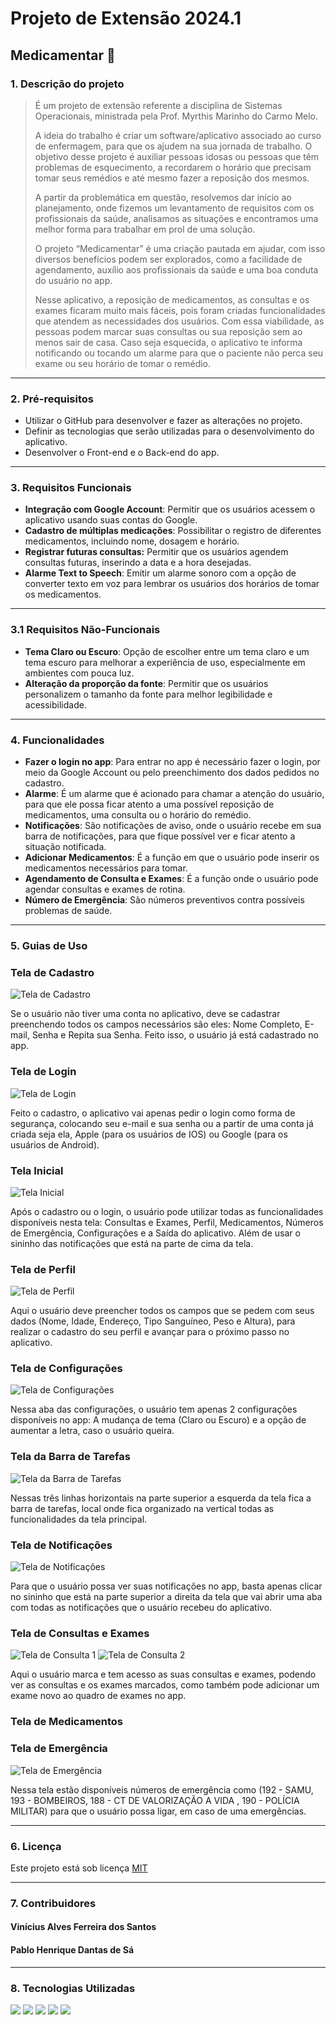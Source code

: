 # Projeto de Extensão 2024.1

<h2> Medicamentar 💊 </h2>

### 1. Descrição do projeto
> É um projeto de extensão referente a disciplina de Sistemas Operacionais, ministrada pela Prof. Myrthis Marinho do Carmo Melo.
>
> A ideia do trabalho é criar um software/aplicativo associado ao curso de enfermagem, para que os ajudem na sua jornada de trabalho. O objetivo desse projeto é auxiliar pessoas idosas ou pessoas que têm problemas de esquecimento, a recordarem o horário que precisam tomar seus remédios e até mesmo fazer a reposição dos mesmos. 
>
> A partir da problemática em questão, resolvemos dar início ao planejamento, onde fizemos um levantamento de requisitos com os profissionais da saúde, analisamos as situações e encontramos uma melhor forma para trabalhar em prol de uma solução.
>
> O projeto “Medicamentar” é uma criação pautada em ajudar, com isso diversos benefícios podem ser explorados, como a facilidade de agendamento, auxílio aos profissionais da saúde e uma boa conduta do usuário no app.
>
> Nesse aplicativo, a reposição de medicamentos, as consultas e os exames ficaram muito mais fáceis, pois foram criadas funcionalidades que atendem as necessidades dos usuários. Com essa viabilidade, as pessoas podem marcar suas consultas ou sua reposição sem ao menos sair de casa. Caso seja esquecida, o aplicativo te informa notificando ou tocando um alarme para que o paciente não perca seu exame ou seu horário de tomar o remédio.

---
### 2. Pré-requisitos
- Utilizar o GitHub para desenvolver e fazer as alterações no projeto.
- Definir as tecnologias que serão utilizadas para o desenvolvimento do aplicativo.
- Desenvolver o Front-end e o Back-end do app.
---
### 3. Requisitos Funcionais
- **Integração com Google Account**: Permitir que os usuários acessem o aplicativo usando suas contas do Google.
- **Cadastro de múltiplas medicações**:  Possibilitar o registro de diferentes medicamentos, incluindo nome, dosagem e horário.
- **Registrar futuras consultas:** Permitir que os usuários agendem consultas futuras, inserindo a data e a hora desejadas.
- **Alarme Text to Speech**: Emitir um alarme sonoro com a opção de converter texto em voz para lembrar os usuários dos horários de tomar os medicamentos.
---
### 3.1 Requisitos Não-Funcionais
 - **Tema Claro ou Escuro**: Opção de escolher entre um tema claro e um tema escuro para melhorar a experiência de uso, especialmente em ambientes com pouca luz.
 - **Alteração da proporção da fonte**: Permitir que os usuários personalizem o tamanho da fonte para melhor legibilidade e acessibilidade.
 ---
### 4. Funcionalidades
- **Fazer o login no app**: Para entrar no app é necessário fazer o login, por meio da Google Account ou  pelo preenchimento dos dados pedidos no cadastro.
- **Alarme**:  É um alarme que é acionado para chamar a atenção do usuário, para que ele possa ficar atento a uma possível reposição de medicamentos, uma consulta ou o horário do remédio.
- **Notificações**: São notificações de aviso, onde o usuário recebe em sua barra de notificações, para que fique possível ver e ficar atento a situação notificada.
- **Adicionar Medicamentos**: É a função em que o usuário pode inserir os medicamentos necessários para tomar. 
- **Agendamento de Consulta e Exames**: É a função onde o usuário pode agendar consultas e exames de rotina.
- **Número de Emergência**: São números preventivos contra possíveis problemas de saúde.
---
### 5. Guias de Uso

<h3>Tela de Cadastro</h3>

![Tela de Cadastro](https://github.com/Vinilves/Medicamentar/assets/128435810/bd16faa9-4ca6-4b6e-a02f-c22b72cccf74)

Se o usuário não tiver uma conta no aplicativo, deve se cadastrar preenchendo todos os campos necessários são eles: Nome Completo, E-mail, Senha e Repita sua Senha. Feito isso, o usuário já está cadastrado no app.

<h3>Tela de Login</h3>

![Tela de Login](https://github.com/Vinilves/Medicamentar/assets/128435810/5b57c916-e89d-4af2-8c19-44e19c07e3d1)

Feito o cadastro, o aplicativo vai apenas pedir o login como forma de segurança, colocando seu e-mail e sua senha ou a partir de uma conta já criada seja ela, Apple (para os usuários de IOS) ou Google (para os usuários de Android).

<h3>Tela Inicial</h3>

![Tela Inicial](https://github.com/Vinilves/Medicamentar/assets/128435810/ed50b474-17fd-40f9-b02c-e52ba5be31ef)

Após o cadastro ou o login, o usuário pode utilizar todas as funcionalidades disponíveis nesta tela: Consultas e Exames, Perfil, Medicamentos, Números de Emergência, Configurações e a Saída do aplicativo. Além de usar o sininho das notificações que está na parte de cima da tela.

<h3>Tela de Perfil</h3>

![Tela de Perfil](https://github.com/Vinilves/Medicamentar/assets/128435810/57497b0c-8e6a-4ef1-a563-42008d8c4b51)

Aqui o usuário deve preencher todos os campos que se pedem com seus dados (Nome, Idade, Endereço, Tipo Sanguíneo, Peso e Altura), para realizar o cadastro do seu perfil e avançar para o próximo passo no aplicativo.

<h3>Tela de Configurações</h3>

![Tela de Configurações](https://github.com/Vinilves/Medicamentar/assets/128435810/dd3f256f-860a-4d22-b10c-fb4ad7b48115)

Nessa aba das configurações, o usuário tem apenas 2 configurações disponíveis no app: A mudança de tema (Claro ou Escuro) e a opção de aumentar a letra, caso o usuário queira.

<h3>Tela da Barra de Tarefas</h3>

![Tela da Barra de Tarefas](https://github.com/Vinilves/Medicamentar/assets/128435810/b427a5a9-ae0e-48a7-8eb0-4b66a0ea3d60)

Nessas três linhas horizontais na parte superior a esquerda da tela fica a barra de tarefas, local onde fica organizado na vertical todas as funcionalidades da tela principal.

<h3>Tela de Notificações</h3>

![Tela de Notificações](https://github.com/Vinilves/Medicamentar/assets/128435810/c5a47312-7dcf-4b71-948c-67a59fc9b28f)

Para que o usuário possa ver suas notificações no app, basta apenas clicar no sininho que está na parte superior a direita da tela que vai abrir uma aba com todas as notificações que o usuário recebeu do aplicativo.

<h3>Tela de Consultas e Exames</h3>

![Tela de Consulta 1](https://github.com/Vinilves/Medicamentar/assets/128435810/e6abe982-0d3c-4d45-8111-8707ce2d40b1) 
![Tela de Consulta 2](https://github.com/Vinilves/Medicamentar/assets/128435810/a9eec1f2-9e47-4d91-924a-91857a8151bf)

Aqui o usuário marca e tem acesso as suas consultas e exames, podendo ver as consultas e os exames marcados, como também pode adicionar um exame novo ao quadro de exames no app.

<h3>Tela de Medicamentos</h3>

<h3>Tela de Emergência</h3>

![Tela de Emergência](https://github.com/Vinilves/Medicamentar/assets/128435810/d1385380-c987-4f8f-bbef-56fc0fc40945)

Nessa tela estão disponíveis números de emergência como (192 - SAMU, 193 - BOMBEIROS, 188 - CT DE VALORIZAÇÃO A VIDA , 190 - POLÍCIA MILITAR) para que o usuário possa ligar, em caso de uma emergências.

---
### 6. Licença

Este projeto está sob licença [MIT](./.github/LICENSE)

---
### 7. Contribuidores

<h4>Vinícius Alves Ferreira dos Santos</h4>
<h4>Pablo Henrique Dantas de Sá</h4>

---
### 8. Tecnologias Utilizadas

<div>
<img src = "https://img.shields.io/badge/React-%23060270?style=for-the-badge&logo=react&logoColor=%23FFFFFF">

<img src = "https://img.shields.io/badge/-TypeScript-008000?style=for-the-badge&logo=typescript&logoColor=white">

<img src = "https://img.shields.io/badge/-JavaScript-008080?style=for-the-badge&logo=javascript&logoColor=white">

<img src = "https://img.shields.io/badge/-Expo-FF00FF?style=for-the-badge&logo=expo&logoColor=white">

<img src = "https://img.shields.io/badge/Github-black?style=for-the-badge&logo=github&logoColor=white">

</div>

